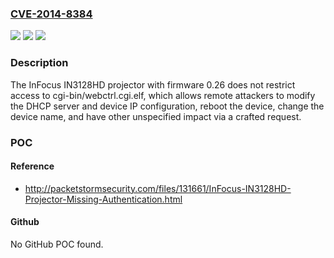 ### [CVE-2014-8384](https://cve.mitre.org/cgi-bin/cvename.cgi?name=CVE-2014-8384)
![](https://img.shields.io/static/v1?label=Product&message=n%2Fa&color=blue)
![](https://img.shields.io/static/v1?label=Version&message=n%2Fa&color=blue)
![](https://img.shields.io/static/v1?label=Vulnerability&message=n%2Fa&color=brighgreen)

### Description

The InFocus IN3128HD projector with firmware 0.26 does not restrict access to cgi-bin/webctrl.cgi.elf, which allows remote attackers to modify the DHCP server and device IP configuration, reboot the device, change the device name, and have other unspecified impact via a crafted request.

### POC

#### Reference
- http://packetstormsecurity.com/files/131661/InFocus-IN3128HD-Projector-Missing-Authentication.html

#### Github
No GitHub POC found.

